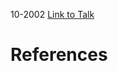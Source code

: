 

10-2002
[Link to Talk](https://www.churchofjesuschrist.org/study/general-conference/2002/10/sunday-morning-session?lang=eng)



# References

